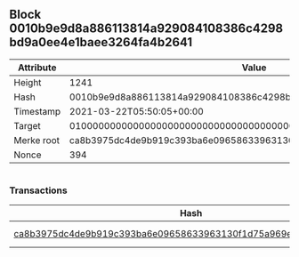 ## Block 0010b9e9d8a886113814a929084108386c4298bd9a0ee4e1baee3264fa4b2641

Attribute | Value
--- | ---
Height | 1241
Hash | 0010b9e9d8a886113814a929084108386c4298bd9a0ee4e1baee3264fa4b2641
Timestamp | 2021-03-22T05:50:05+00:00
Target | 0100000000000000000000000000000000000000000000000000000000000000
Merke root | ca8b3975dc4de9b919c393ba6e09658633963130f1d75a969e227528a098eef4
Nonce | 394

```

```

### Transactions

Hash | Amount
--- | ---
[ca8b3975dc4de9b919c393ba6e09658633963130f1d75a969e227528a098eef4](ca8b3975dc4de9b919c393ba6e09658633963130f1d75a969e227528a098eef4.md) | 10.00000000 SKEPTI 
